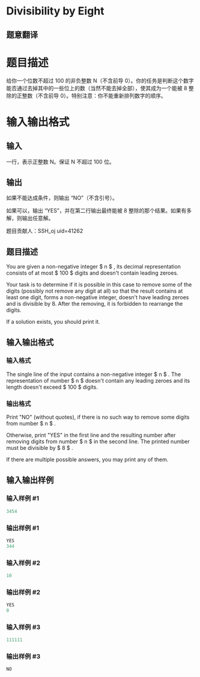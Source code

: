 # Divisibility by Eight

## 题意翻译

# 题目描述

给你一个位数不超过 100 的非负整数 N（不含前导 0）。你的任务是判断这个数字能否通过去掉其中的一些位上的数（当然不能去掉全部），使其成为一个能被 8 整除的正整数（不含前导 0）。特别注意：你不能重新排列数字的顺序。

# 输入输出格式

## 输入

一行，表示正整数 N。保证 N 不超过 100 位。

## 输出

如果不能达成条件，则输出 “NO”（不含引号）。

如果可以，输出 “YES”，并在第二行输出最终能被 8 整除的那个结果。如果有多解，则输出任意解。

题目贡献人：SSH_oj uid=41262

## 题目描述

You are given a non-negative integer $ n $ , its decimal representation consists of at most $ 100 $ digits and doesn't contain leading zeroes.

Your task is to determine if it is possible in this case to remove some of the digits (possibly not remove any digit at all) so that the result contains at least one digit, forms a non-negative integer, doesn't have leading zeroes and is divisible by 8. After the removing, it is forbidden to rearrange the digits.

If a solution exists, you should print it.

## 输入输出格式

### 输入格式

The single line of the input contains a non-negative integer $ n $ . The representation of number $ n $ doesn't contain any leading zeroes and its length doesn't exceed $ 100 $ digits.

### 输出格式

Print "NO" (without quotes), if there is no such way to remove some digits from number $ n $ .

Otherwise, print "YES" in the first line and the resulting number after removing digits from number $ n $ in the second line. The printed number must be divisible by $ 8 $ .

If there are multiple possible answers, you may print any of them.

## 输入输出样例

### 输入样例 #1

```cpp
3454

```
### 输出样例 #1

```cpp
YES
344

```
### 输入样例 #2

```cpp
10

```
### 输出样例 #2

```cpp
YES
0

```
### 输入样例 #3

```cpp
111111

```
### 输出样例 #3

```cpp
NO

```
